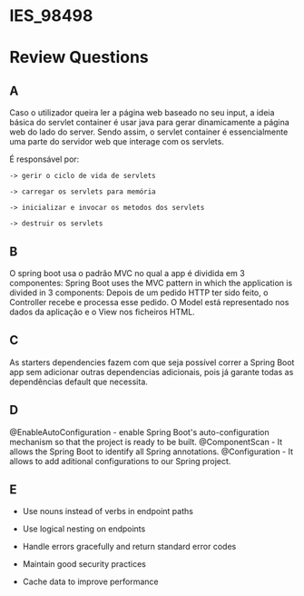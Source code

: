 # IES_98498

# Review Questions
## A
Caso o utilizador queira ler a página web baseado no seu input, a ideia básica do servlet container é usar java para gerar dinamicamente a página web do lado do server.
Sendo assim, o servlet container é essencialmente uma parte do servidor web que interage com os servlets.

É responsável por:

    -> gerir o ciclo de vida de servlets

    -> carregar os servlets para memória

    -> inicializar e invocar os metodos dos servlets

    -> destruir os servlets

## B
O spring boot usa o padrão MVC no qual a app é dividida em 3 componentes: 
Spring Boot uses the MVC pattern in which the application is divided in 3 components:
Depois de um pedido HTTP ter sido feito, o Controller recebe e processa esse pedido. O Model está representado nos dados da aplicação e o View nos ficheiros HTML.

## C
As starters dependencies fazem com que seja possível correr a Spring Boot app sem adicionar outras dependencias adicionais, pois já garante todas as dependências default que necessita. 

## D
@EnableAutoConfiguration - enable Spring Boot's auto-configuration mechanism so that the project is ready to be built.
@ComponentScan - It allows the Spring Boot to identify all Spring annotations.
@Configuration - It allows to add aditional configurations to our Spring project.

## E
-   Use nouns instead of verbs in endpoint paths

-   Use logical nesting on endpoints

-   Handle errors gracefully and return standard error codes

-   Maintain good security practices

-   Cache data to improve performance
